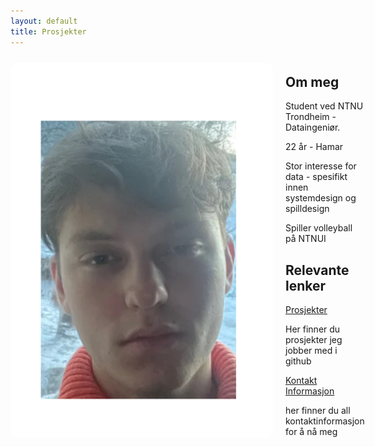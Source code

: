 ```yaml
---
layout: default
title: Prosjekter
---
```



<div style="display: flex; align-items: center;">
  <img src="Untitled (3).png" alt="Portrait" style="width: 420px; height: 600px; object-fit: cover; border-radius: 12px; margin-right: 20px;">
  <div>
    <h2>Om meg</h2>
    <p>Student ved NTNU Trondheim - Dataingeniør.</p>
    <p>22 år - Hamar<p>
    <p>Stor interesse for data - spesifikt innen systemdesign og spilldesign</p>
    <p>Spiller volleyball på NTNUI</p>
    <h2>Relevante lenker</h2>
    <a href="Prosjekter.html">Prosjekter</a>
    <p>Her finner du prosjekter jeg jobber med i github</p>
    <a href="ContactInfo.html">Kontakt Informasjon</a>
    <p>her finner du all kontaktinformasjon for å nå meg</p>
  <div>
<div>

